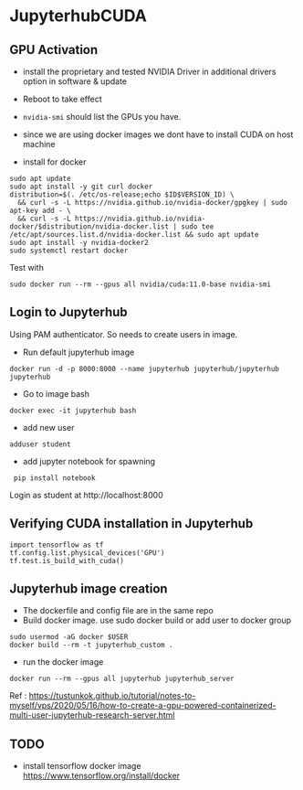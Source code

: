 # JupyterhubCUDA

## GPU Activation

 - install the proprietary and tested NVIDIA Driver in additional drivers option in software & update
 - Reboot to take effect
 - `nvidia-smi` should list the GPUs you have.
 - since we are using docker images we dont have to install CUDA on host machine

 - install for docker
 ```
sudo apt update
sudo apt install -y git curl docker
distribution=$(. /etc/os-release;echo $ID$VERSION_ID) \
   && curl -s -L https://nvidia.github.io/nvidia-docker/gpgkey | sudo apt-key add - \
   && curl -s -L https://nvidia.github.io/nvidia-docker/$distribution/nvidia-docker.list | sudo tee /etc/apt/sources.list.d/nvidia-docker.list && sudo apt update
sudo apt install -y nvidia-docker2
sudo systemctl restart docker
```
Test with 
```
sudo docker run --rm --gpus all nvidia/cuda:11.0-base nvidia-smi
```

## Login to Jupyterhub

Using PAM authenticator. So needs to create users in image.
 - Run default jupyterhub image 
 ```
 docker run -d -p 8000:8000 --name jupyterhub jupyterhub/jupyterhub jupyterhub
 ```
 - Go to image bash
 ```
docker exec -it jupyterhub bash
```
 - add new user
 ```
 adduser student
 ```
- add jupyter notebook for spawning
```
 pip install notebook
```

 Login as student at http://localhost:8000


## Verifying CUDA installation in Jupyterhub

```
import tensorflow as tf
tf.config.list.physical_devices('GPU')
tf.test.is_build_with_cuda()
```

## Jupyterhub image creation 

 - The dockerfile and config file are in the same repo
 - Build docker image. use sudo docker build or add user to docker group

 ``` 
 sudo usermod -aG docker $USER
 docker build --rm -t jupyterhub_custom .
 ```
 
- run the docker image
```
docker run --rm --gpus all jupyterhub jupyterhub_server
```

 
Ref : https://tustunkok.github.io/tutorial/notes-to-myself/vps/2020/05/16/how-to-create-a-gpu-powered-containerized-multi-user-jupyterhub-research-server.html


## TODO 

- install tensorflow docker image
https://www.tensorflow.org/install/docker